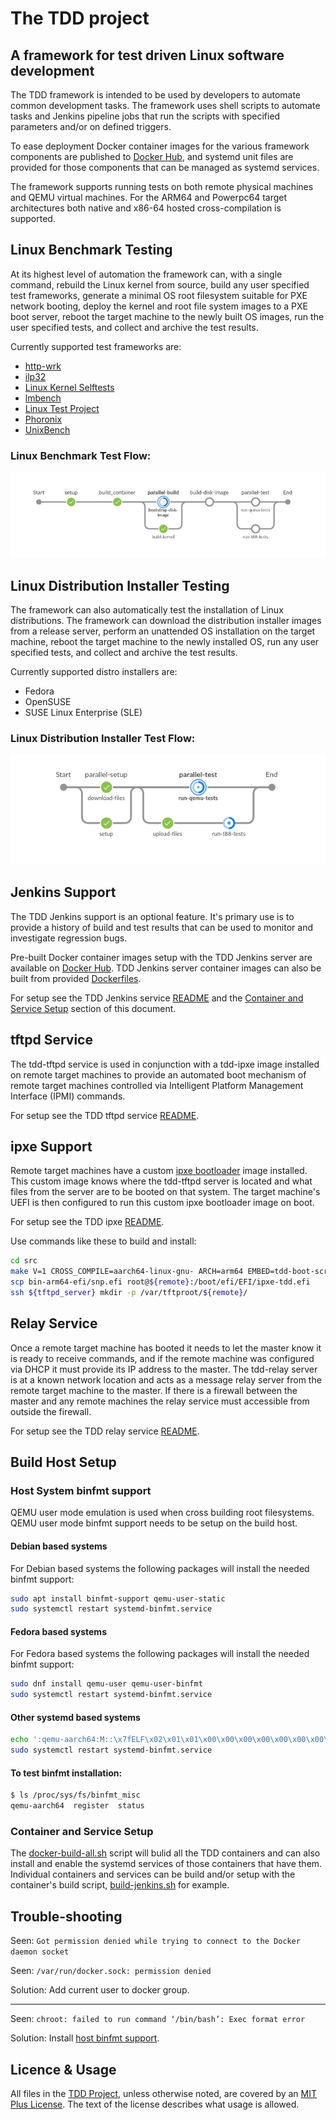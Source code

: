 # The TDD project

## A framework for test driven Linux software development

The TDD framework is intended to be used by developers to automate common
development tasks.  The framework uses shell scripts to automate tasks and
Jenkins pipeline jobs that run the scripts with specified parameters and/or on
defined triggers.

To ease deployment Docker container images for the various framework components
are published to [Docker Hub](https://hub.docker.com/u/glevand/), and systemd
unit files are provided for those components that can be managed as systemd
services.

The framework supports running tests on both remote physical machines and QEMU
virtual machines.  For the ARM64 and Powerpc64 target architectures both native
and x86-64 hosted cross-compilation is supported.

## Linux Benchmark Testing

At its highest level of automation the framework can, with a single command,
rebuild the Linux kernel from source, build any user specified test frameworks,
generate a minimal OS root filesystem suitable for PXE network booting, deploy
the kernel and root file system images to a PXE boot server, reboot the target
machine to the newly built OS images, run the user specified tests, and collect
and archive the test results.

Currently supported test frameworks are:

* [http-wrk](https://github.com/wg/wrk)
* [ilp32](https://github.com/glevand/ilp32--builder)
* [Linux Kernel Selftests](https://www.kernel.org/doc/Documentation/kselftest.txt)
* [lmbench](https://github.com/intel/lmbench.git)
* [Linux Test Project](https://github.com/linux-test-project/ltp)
* [Phoronix](https://github.com/phoronix-test-suite/phoronix-test-suite)
* [UnixBench](https://github.com/kdlucas/byte-unixbench)

### Linux Benchmark Test Flow:

![Job Flow](images/kernel-test-flow.png)

## Linux Distribution Installer Testing

The framework can also automatically test the installation of Linux
distributions.  The framework can download the distribution installer images
from a release server, perform an unattended OS installation on the target
machine, reboot the target machine to the newly installed OS, run any user
specified tests, and collect and archive the test results.

Currently supported distro installers are:

* Fedora
* OpenSUSE
* SUSE Linux Enterprise (SLE)

### Linux Distribution Installer Test Flow:

![Job Flow](images/distro-test-flow.png)

## Jenkins Support

The TDD Jenkins support is an optional feature.  It's primary use is to provide
a history of build and test results that can be used to monitor and investigate
regression bugs.

Pre-built Docker container images setup with the TDD Jenkins server are
available on [Docker Hub](https://hub.docker.com/u/glevand/).  TDD Jenkins
server container images can also be built from provided
[Dockerfiles](https://github.com/glevand/tdd--docker/tree/master/jenkins).

For setup see the TDD Jenkins service
[README](https://github.com/glevand/tdd--docker/blob/master/tdd-jenkins/README.md)
and the [Container and Service Setup](#container-and-service-setup) section of
this document.

## tftpd Service

The tdd-tftpd service is used in conjunction with a tdd-ipxe image installed
on remote target machines to provide an automated boot mechanism of remote
target machines controlled via Intelligent Platform Management Interface (IPMI)
commands.

For setup see the TDD tftpd service
[README](https://github.com/glevand/tdd--docker/blob/master/tftpd/README.md).

## ipxe Support

Remote target machines have a custom [ipxe bootloader](https://ipxe.org) image
installed. This custom image knows where the tdd-tftpd server is located and
what files from the server are to be booted on that system.  The target
machine's UEFI is then configured to run this custom ipxe bootloader image on
boot.

For setup see the TDD ipxe
[README](https://github.com/glevand/tdd--ipxe/blob/master/README.md).

Use commands like these to build and install:

```sh
cd src
make V=1 CROSS_COMPILE=aarch64-linux-gnu- ARCH=arm64 EMBED=tdd-boot-script -j $(getconf _NPROCESSORS_ONLN || echo 1) bin-arm64-efi/snp.efi
scp bin-arm64-efi/snp.efi root@${remote}:/boot/efi/EFI/ipxe-tdd.efi
ssh ${tftpd_server} mkdir -p /var/tftproot/${remote}/
```

## Relay Service

Once a remote target machine has booted it needs to let the master know it is
ready to receive commands, and if the remote machine was configured via DHCP it
must provide its IP address to the master.  The tdd-relay server is at a known
network location and acts as a message relay server from the remote target
machine to the master.  If there is a firewall between the master and any remote
machines the relay service must accessible from outside the firewall.

For setup see the TDD relay service
[README](https://github.com/glevand/tdd--docker/blob/master/relay/README.md).

## Build Host Setup

### Host System binfmt support

QEMU user mode emulation is used when cross building root filesystems.  QEMU
user mode binfmt support needs to be setup on the build host.

#### Debian based systems

For Debian based systems the following packages will install the needed binfmt
support:

```sh
sudo apt install binfmt-support qemu-user-static
sudo systemctl restart systemd-binfmt.service
```
#### Fedora based systems

For Fedora based systems the following packages will install the needed binfmt
support:

```sh
sudo dnf install qemu-user qemu-user-binfmt
sudo systemctl restart systemd-binfmt.service
```
#### Other systemd based systems

```sh
echo ':qemu-aarch64:M::\x7fELF\x02\x01\x01\x00\x00\x00\x00\x00\x00\x00\x00\x00\x02\x00\xb7:\xff\xff\xff\xff\xff\xff\xff\x00\xff\xff\xff\xff\xff\xff\xff\xff\xfe\xff\xff:/usr/bin/qemu-aarch64-static:' | sudo tee /etc/binfmt.d/qemu-aarch64.conf > /dev/null
sudo systemctl restart systemd-binfmt.service
```

#### To test binfmt installation:

```sh
$ ls /proc/sys/fs/binfmt_misc
qemu-aarch64  register  status
```

### Container and Service Setup

The
[docker-build-all.sh](https://github.com/glevand/tdd--docker/blob/master/docker-build-all.sh)
script will bulid all the TDD containers and can also install and enable the
systemd services of those containers that have them.  Individual containers and
services can be build and/or setup with the container's build script,
[build-jenkins.sh](https://github.com/glevand/tdd--docker/blob/master/tdd-jenkins/build-jenkins.sh)
for example.

## Trouble-shooting

Seen: `Got permission denied while trying to connect to the Docker daemon socket`

Seen: `/var/run/docker.sock: permission denied`

Solution: Add current user to docker group.

***

Seen: `chroot: failed to run command ‘/bin/bash’: Exec format error`

Solution: Install
[host binfmt support](https://github.com/glevand/tdd-project#host-system-binfmt-support).

## Licence & Usage

All files in the [TDD Project](https://github.com/glevand/tdd-project), unless
otherwise noted, are covered by an
[MIT Plus License](https://github.com/glevand/tdd-project/blob/master/mit-plus-license.txt).
The text of the license describes what usage is allowed.
